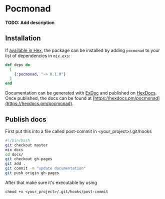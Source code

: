 # Pocmonad

**TODO: Add description**

## Installation

If [available in Hex](https://hex.pm/docs/publish), the package can be installed
by adding `pocmonad` to your list of dependencies in `mix.exs`:

```elixir
def deps do
  [
    {:pocmonad, "~> 0.1.0"}
  ]
end
```

Documentation can be generated with [ExDoc](https://github.com/elixir-lang/ex_doc)
and published on [HexDocs](https://hexdocs.pm). Once published, the docs can
be found at [https://hexdocs.pm/pocmonad](https://hexdocs.pm/pocmonad).

## Publish docs

First put this into a file called post-commit in <your_project>/.git/hooks

```bash
#!/bin/bash
git checkout master
mix docs
cd docs/
git checkout gh-pages
git add .
git commit -m "update documentation"
git push origin gh-pages
```

After that make sure it's executable by using

```
chmod +x <your_project>/.git/hooks/post-commit
```
